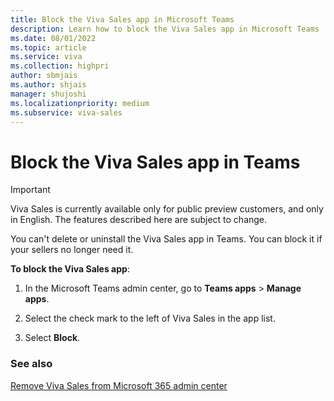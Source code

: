 ```yaml
---
title: Block the Viva Sales app in Microsoft Teams
description: Learn how to block the Viva Sales app in Microsoft Teams
ms.date: 08/01/2022
ms.topic: article
ms.service: viva
ms.collection: highpri
author: sbmjais
ms.author: shjais
manager: shujoshi
ms.localizationpriority: medium
ms.subservice: viva-sales
---
```


# Block the Viva Sales app in Teams

> [!IMPORTANT]
> Viva Sales is currently available only for public preview customers, and only in English. The features described here are subject to change.

You can't delete or uninstall the Viva Sales app in Teams. You can block it if your sellers no longer need it.

**To block the Viva Sales app**:

1.  In the Microsoft Teams admin center, go to **Teams apps** &gt; **Manage apps**.

2.  Select the check mark to the left of Viva Sales in the app list.

3.  Select **Block**.

### See also

[Remove Viva Sales from Microsoft 365 admin center](disable-viva-sales.md)